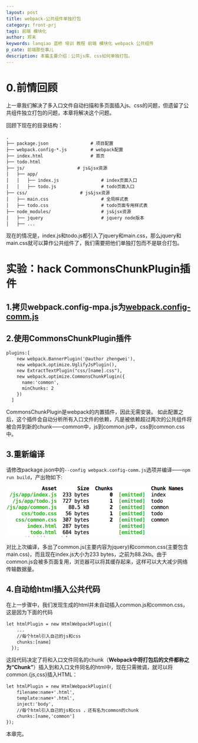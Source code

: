 ```yaml
---
layout: post
title: webpack-公共组件单独打包
category: front-prj
tags: 前端 模块化 
author: 郑未
keywords: lanqiao 蓝桥 培训 教程 前端 模块化 webpack 公共组件
p_cate: 前端那些事儿
description: 本篇主要介绍：公共js库、css如何单独打包。
---
```


# 0.前情回顾

上一章我们解决了多入口文件自动扫描和多页面插入js、css的问题，但遗留了公共组件独立打包的问题，本章将解决这个问题。

回顾下现在的目录结构：

    .
    ├── package.json                # 项目配置
    ├── webpack.config-*.js         # webpack配置
    ├── index.html                  # 首页
    ├── todo.html                   
    ├── js/                    # js&jsx资源
    │   ├── app/   
    │   │   ├── index.js                # index页面入口
    │   │   ├── todo.js                 # todo页面入口
    ├── css/                    # js&jsx资源
    │   ├── main.css                    # 全局样式表
    │   ├── todo.css                    # todo页面专用样式表
    ├── node_modules/                   # js&jsx资源
    │   ├── jquery                      # jquery node版本
    │   ├── ...

现在的情况是，index.js和todo.js都引入了jquery和main.css，那么jquery和main.css就可以算作公共组件了，我们需要把他们单独打包而不是联合打包。

# 实验：hack CommonsChunkPlugin插件

## 1.拷贝webpack.config-mpa.js为[webpack.config-comm.js](https://coding.net/u/lanqiao/p/frontAdvance/git/blob/master/webpackDemo/webpack.config-comm.js)

## 2.使用CommonsChunkPlugin插件

    plugins:[
        new webpack.BannerPlugin('@author zhengwei'),
        new webpack.optimize.UglifyJsPlugin(),
        new ExtractTextPlugin("css/[name].css"),
        new webpack.optimize.CommonsChunkPlugin({
          name:'common',
          minChunks: 2
        })
      ]

CommonsChunkPlugin是webpack的内置插件，因此无需安装。
如此配置之后，这个插件会自动分析所有入口文件的依赖，凡是被依赖超过两次的公共组件将被合并到新的chunk——common中，js到common.js中，css到common.css中。

## 3.重新编译

请修改package.json中的`--config webpack.config-comm.js`选项并编译——`npm run build`，产出物如下:

![4.4](/public/img/front-advance/4.4.png)

对比上次编译，多出了common.js(主要内容为jquery)和common.css(主要包含main.css)，而且现在index.js大小为233 bytes，之前为88.2kb。由于common.js会被多页面复用，浏览器可以将其缓存起来，这样可以大大减少网络传输数据量。

## 4.自动给html插入公共代码

在上一步骤中，我们发现生成的html并未自动插入common.js和common.css，这是因为下面的代码

    let htmlPlugin = new HtmlWebpackPlugin({
        ...
        //每个html引入自己的js和css  
        chunks:[name]
      });

这段代码决定了将和入口文件同名的chunk（**Webpack中将打包后的文件都称之为“Chunk”**）插入到和入口文件同名的html中，现在只需微调，就可以将common.{js,css}插入HTML：

    let htmlPlugin = new HtmlWebpackPlugin({
        filename:name+'.html',
        template:name+'.html',
        inject:'body',
        //每个html引入自己的js和css ，还有名为common的chunk 
        chunks:[name,'common']
    });

本章完。